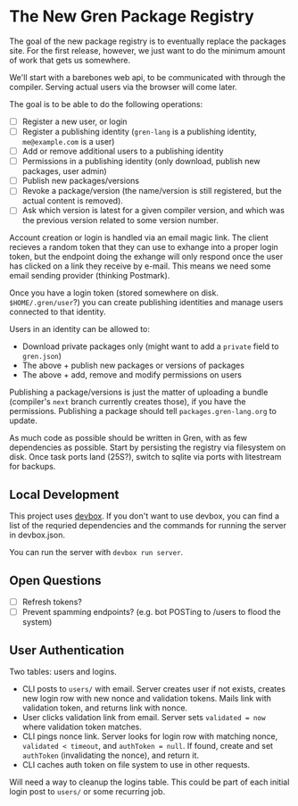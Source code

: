 # The New Gren Package Registry

The goal of the new package registry is to eventually replace the packages site.
For the first release, however, we just want to do the minimum amount of work that gets us somewhere.

We'll start with a barebones web api, to be communicated with through the compiler.
Serving actual users via the browser will come later.

The goal is to be able to do the following operations:

* [ ] Register a new user, or login
* [ ] Register a publishing identity (`gren-lang` is a publishing identity, `me@example.com` is a user)
* [ ] Add or remove additional users to a publishing identity
* [ ] Permissions in a publishing identity (only download, publish new packages, user admin)
* [ ] Publish new packages/versions
* [ ] Revoke a package/version (the name/version is still registered, but the actual content is removed).
* [ ] Ask which version is latest for a given compiler version, and which was the previous version related to some version number.

Account creation or login is handled via an email magic link.
The client recieves a random token that they can use to exhange into a proper login token, but the endpoint doing the exhange will only respond once the user has clicked on a link they receive by e-mail.
This means we need some email sending provider (thinking Postmark).

Once you have a login token (stored somewhere on disk. `$HOME/.gren/user`?) you can create publishing identities and manage users connected to that identity.

Users in an identity can be allowed to:
* Download private packages only (might want to add a `private` field to `gren.json`)
* The above + publish new packages or versions of packages
* The above + add, remove and modify permissions on users

Publishing a package/versions is just the matter of uploading a bundle (compiler's `next` branch currently creates those), if you have the permissions.
Publishing a package should tell `packages.gren-lang.org` to update.

As much code as possible should be written in Gren, with as few dependencies as possible.
Start by persisting the registry via filesystem on disk.
Once task ports land (25S?), switch to sqlite via ports with litestream for backups.

## Local Development

This project uses [devbox](https://www.jetify.com/devbox).
If you don't want to use devbox, you can find a list of the requried dependencies and the commands for running the server in devbox.json.

You can run the server with `devbox run server`.

## Open Questions

* [ ] Refresh tokens?
* [ ] Prevent spamming endpoints? (e.g. bot POSTing to /users to flood the system)

## User Authentication

Two tables: users and logins.

- CLI posts to `users/` with email. Server creates user if not exists, creates
  new login row with new nonce and validation tokens. Mails link with
  validation token, and returns link with nonce.
- User clicks validation link from email. Server sets `validated = now` where
  validation token matches.
- CLI pings nonce link. Server looks for login row with matching nonce,
  `validated < timeout`, and `authToken = null`. If found, create and set
  `authToken` (invalidating the nonce), and return it.
- CLI caches auth token on file system to use in other requests.

Will need a way to cleanup the logins table.
This could be part of each initial login post to `users/` or some recurring job.

